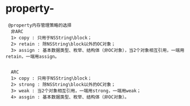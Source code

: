 # property-


     @property内存管理策略的选择
      非ARC
      1> copy : 只用于NSString\block；
      2> retain : 除NSString\block以外的OC对象；
      3> assign : 基本数据类型、枚举、结构体（非OC对象），当2个对象相互引用，一端用retain，一端用assign。
 
      
      ARC
      1> copy : 只用于NSString\block；
      2> strong : 除NSString\block以外的OC对象；
      3> weak : 当2个对象相互引用，一端用strong，一端用weak；
      4> assgin : 基本数据类型、枚举、结构体（非OC对象）。
